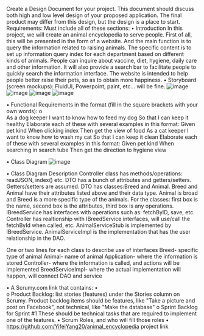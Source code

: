 Create a Design Document for your project. 
This document should discuss both high and low level design of your proposed application.  The final product may differ from this design, but the design is a place to start. 
Requirements: 
Must include all of these sections:
•	Introduction
In this project, we will create an animal encyclopedia to serve people. First of all, 	this will be presented in the form of a website. And the main function is to query 	the information related to raising animals. The specific content is to set up              	  information query index for each department based on different kinds of animals. 	    People can inquire about vaccine, diet, hygiene, daily care and other information.    	  It will also provide a search bar to facilitate people to quickly search the  	information interface. The website is intended to help people better raise their pets, 	so as to obtain more happiness.
•	Storyboard (screen mockups): FluidUI, Powerpoint, paint, etc... will be fine.
 ![image](https://user-images.githubusercontent.com/95583659/193500247-2c4571fd-98d8-4444-a17e-64d2502a6d47.png)
![image](https://user-images.githubusercontent.com/95583659/193500278-0dcbbeaa-5f74-4389-8d07-303e8e4f3b43.png)
![image](https://user-images.githubusercontent.com/95583659/193500280-c4314f45-8216-4240-a10c-95d2d8358b05.png)
![image](https://user-images.githubusercontent.com/95583659/193500282-28759389-20ce-4a78-bf36-d52a63721ac2.png)
   
•	Functional Requirements in the format (fill in the square brackets with your own words):
o	
As a dog keeper
I want to know how to feed my dog
So that I can keep it healthy
Elaborate each of these with several examples in this format:
Given pet kind
When clicking index
Then get the view of food
As a cat keeper
I want to know how to wash my cat
So that I can keep it clean
Elaborate each of these with several examples in this format:
Given pet kind
When searching in search tube
Then get the direction to hygiene view

•	Class Diagram
 ![image](https://user-images.githubusercontent.com/95583659/193500306-fa9076e4-8e60-4358-9134-9f60826046be.png)

•	Class Diagram Description
Controller class has methods/operations: readJSON, index() etc. 
DTO has a bunch of attributes and getters/setters. Getters/setters are assumed. DTO has classes:Breed and Animal. Breed and Animal have their attributes listed above and their data type. Animal is broad and Breed is a more specific type of the animals. 
For the classes: first box is the name, second box is the attributes, third box is any 	operations.
IBreedService has interfaces with operations such as: fetchByID, save, etc. 
Controller has realtionship with IBreedService interfaces, will use/call the fetchById 	when called, etc. 
AnimalServiceStub is implemented by IBreedService. 
AnimalServiceImpl is the implementation that has the user relationship in the DAO. 


One or two lines for each class to describe use of interfaces
Breed- specific type of animal
Animal- name of animal
Application- where the information is stored
Controller- where the information is called, and actions will be implemented
BreedServiceImpl- where the actual implementation will happen, will connect DAO and service



•	A Scrumy.com link that contains: 
•	
o	Product Backlog: list stories (features) under the Stories column on Scrumy.
  Product backlog items should be features, like "Take a picture and post on Facebook", not technical, like "Make the database"
o	Sprint Backlog for Sprint #1
	These should be technical tasks that are required to implement one of the features.
•	Scrum Roles, and who will fill those roles
•	https://github.com/YifeiYang20/animal_encyclopedia  project link 

